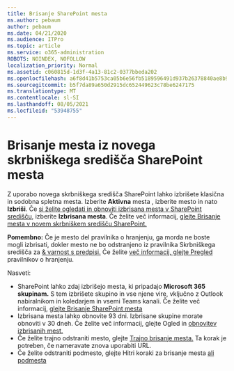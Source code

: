 ```yaml
---
title: Brisanje SharePoint mesta
ms.author: pebaum
author: pebaum
ms.date: 04/21/2020
ms.audience: ITPro
ms.topic: article
ms.service: o365-administration
ROBOTS: NOINDEX, NOFOLLOW
localization_priority: Normal
ms.assetid: c060815d-1d3f-4a13-81c2-0377bbeda202
ms.openlocfilehash: a6f8d41b5753ca05b6e56fb5189596491d937b26378840ae8b9cbc8d74afb042
ms.sourcegitcommit: b5f7da89a650d2915dc652449623c78be6247175
ms.translationtype: MT
ms.contentlocale: sl-SI
ms.lasthandoff: 08/05/2021
ms.locfileid: "53948755"
---
```

# <a name="delete-a-site-from-the-new-sharepoint-admin-center"></a>Brisanje mesta iz novega skrbniškega središča SharePoint mesta

Z uporabo novega skrbniškega središča SharePoint lahko izbrišete klasična in sodobna spletna mesta. Izberite **Aktivna** mesta , izberite mesto in nato **Izbriši**. Če [si želite ogledati in obnoviti izbrisana mesta v SharePoint središču](https://docs.microsoft.com/sharepoint/view-and-restore-deleted-sites-in-new-admin-center), izberite **Izbrisana mesta**. Če želite več informacij, [glejte Brisanje mesta v novem skrbniškem središču SharePoint.](https://docs.microsoft.com/sharepoint/delete-site-collection#delete-a-site-in-the-new-sharepoint-admin-center)

**Pomembno:** Če je mesto del pravilnika o hranjenju, ga morda ne boste mogli izbrisati, dokler mesto ne bo odstranjeno iz pravilnika Skrbniškega središča za [ &amp; varnost s predpisi.](https://protection.office.com/?rfr=AdminCenter#/homepage) Če želite [več informacij, glejte Pregled](https://docs.microsoft.com/microsoft-365/compliance/retention-policies) pravilnikov o hranjenju. 

Nasveti:
- SharePoint lahko zdaj izbrišejo mesta, ki pripadajo **Microsoft 365 skupinam.** S tem izbrišete skupino in vse njene vire, vključno z Outlook nabiralnikom in koledarjem in vsemi Teams kanali. Če želite več informacij, [glejte Brisanje SharePoint mesta](https://docs.microsoft.com/sharepoint/manage-sites-in-new-admin-center#delete-a-site)
- Izbrisana mesta lahko obnovite 93 dni. Izbrisane skupine morate obnoviti v 30 dneh. Če želite več informacij, glejte Ogled in [obnovitev izbrisanih mest.](https://docs.microsoft.com/sharepoint/view-and-restore-deleted-sites-in-new-admin-center)
- Če želite trajno odstraniti mesto, glejte [Trajno brisanje mesta.](https://docs.microsoft.com/sharepoint/delete-site-collection#permanently-delete-a-site) Ta korak je potreben, če nameravate znova uporabiti URL. 
- Če želite odstraniti podmesto, glejte Hitri koraki za brisanje mesta [ali podmesta](https://support.office.com/article/Delete-a-SharePoint-site-or-subsite-bc37b743-0cef-475e-9a8c-8fc4d40179fb#__bkmkshortcut)
